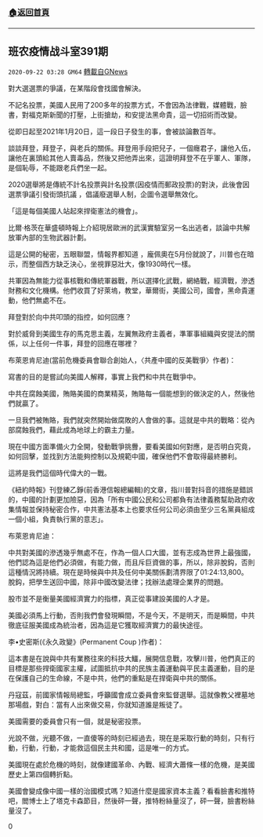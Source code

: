 ###  [:house:返回首頁](https://github.com/ourhimalayas/txt)
---

## 班农疫情战斗室391期
`2020-09-22 03:28 GM64` [轉載自GNews](https://gnews.org/zh-hant/376149/)

對大選選票的爭議，在某階段會找國會解決。

不記名投票，美國人民用了200多年的投票方式，不會因為法律戰，媒體戰，臉書，對福克斯新聞的打壓，上街搶劫，和安提法黑命貴，這一切招術而改變。

從即日起至2021年1月20日，這一段日子發生的事，會被談論數百年。

談談拜登，拜登子，與老兵的關係。拜登用手段把兒子，一個癮君子，讓他入伍， 讓他在裏頭給其他人賣毒品，然後又把他弄出來，這證明拜登不在乎軍人、軍隊，是個恥辱，不能跟老兵們坐一起。

2020選舉將是傳統不計名投票與計名投票(因疫情而郵政投票)的對決，此後會因選票爭議引發街頭抗議 ，倡議廢選舉人制，企圖令選舉無效化。

「這是每個美國人站起來捍衛憲法的機會」。

比爾·格茨在華盛頓時報上介紹現居歐洲的武漢實驗室另一名出逃者，談論中共解放軍內部的生物武器計劃。

這是公開的秘密，五眼聯盟，情報界都知道 ，龐佩奧在5月份就說了，川普也在暗示，而整個西方缺乏決心，坐視罪惡壯大，像1930時代一樣。

共軍因為無能力從事核戰和傳統軍器戰，所以選擇化武戰，網絡戰，經濟戰，滲透財務和文化機構。他們收買了好萊塢，教堂，華爾街，美國公司，國會，黑命貴運動，他們無處不在。

拜登對於向中共叩頭的指控，如何回應？

對於威脅到美國生存的馬克思主義，左翼無政府主義者，準軍事組織與安提法的關係，以上任何一件事，拜登的回應在哪裡？

布萊恩肯尼迪(當前危機委員會聯合創始人，〈共產中國的反美戰爭〉作者)：

寫書的目的是嘗試向美國人解釋，事實上我們和中共在戰爭中。

中共在腐蝕美國，賄賂美國的商業精英，賄賂每一個能想到的做決定的人，然後他們就贏了。

一旦我們被賄賂，我們就突然開始做腐敗的人會做的事。這就是中共的戰略：從內部腐蝕我們，藉此成為地球上的霸主力量。

現在中國方面準備火力全開，發動戰爭挑釁，要看美國如何對應，是否明白究竟，如何回擊，並找到方法能夠控制以及規範中國，確保他們不會取得最終勝利。

這將是我們這個時代偉大的一戰。

《紐約時報》刊登練乙錚(前香港信報總編輯)的文章，指川普對抖音的措施是錯誤的，中國的計劃更加險惡，因為「所有中國公民和公司都負有法律義務幫助政府收集情報並保持秘密合作，中共憲法基本上也要求任何公司必須由至少三名黨員組成一個小組，負責執行黨的意志」。

布萊恩肯尼迪：

中共對美國的滲透幾乎無處不在，作為一個人口大國，並有志成為世界上最強國，他們認為這是他們必須做，有能力做，而且斥巨資做的事，所以，除非脫鈎，否則這種情況將持續。現在是時候與中共及任何中美關係劃清界限了01:24:13,800。脫鈎，把學生送回中國，除非中國改變法律；找辦法處理企業界的問題。

股市並不是衡量美國經濟實力的指標，真正從事建設美國的人才是。

美國必須馬上行動，否則我們會發現瞬間，不是今天，不是明天，而是瞬間，中共徹底征服美國成為統治者，因為這是它獲取經濟實力的最快途徑。

李•史密斯(《永久政變》(Permanent Coup )作者)：

這本書是在說與中共有業務往來的科技大鱷，展開信息戰，攻擊川普，他們真正的目標是那些捍衛國家主權，試圖抵抗中共的民族主義運動與平民主義運動，目的是在保護自己的生命線，不是中共，他們的重點是在捍衛與中共的關係。

丹寇茲，前國家情報局總監，呼籲國會成立委員會來監督選舉。這就像教父裡墓地那場戲，對白：當有人出來做交易，你就知道誰是叛徒了。

美國需要的委員會只有一個，就是秘密投票。

光說不做，光聽不做，一直傻等的時刻已經過去，現在是采取行動的時刻，只有行動，行動，行動，才能救這個民主共和國，這是唯一的方式。

美國現在處於危機的時刻，就像建國革命、內戰、經濟大蕭條一樣的危機，是美國歷史上第四個轉折點。

美國會變成像中國一樣的治國模式嗎？知道什麼是國家資本主義？看看臉書和推特吧，閻博士上了塔克卡森節目，然後砰一聲，推特粉絲量沒了，砰一聲，臉書粉絲量沒了。

0
